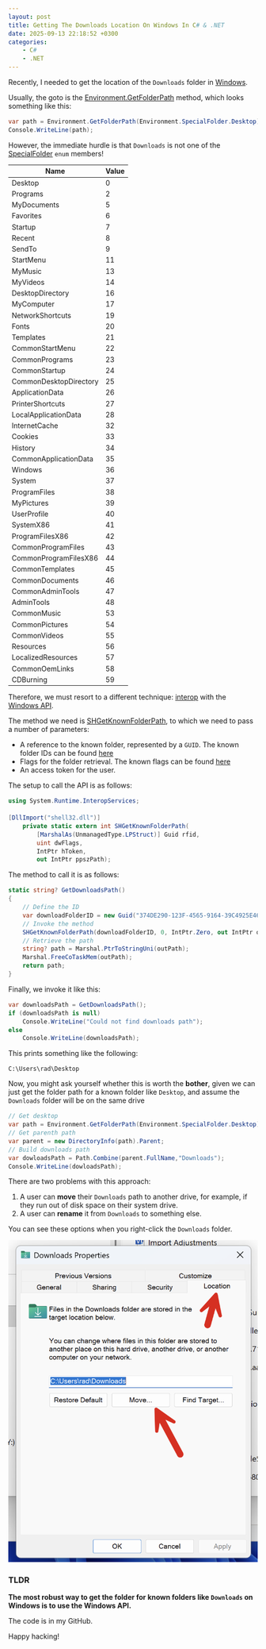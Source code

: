```yaml
---
layout: post
title: Getting The Downloads Location On Windows In C# & .NET
date: 2025-09-13 22:18:52 +0300
categories:
    - C#
    - .NET
---
```


Recently, I needed to get the location of the `Downloads` folder in [Windows](https://www.microsoft.com/en-us/windows).

Usually, the goto is the [Environment.GetFolderPath](https://learn.microsoft.com/en-us/dotnet/api/system.environment.getfolderpath?view=net-9.0) method, which looks something like this:

```c#
var path = Environment.GetFolderPath(Environment.SpecialFolder.Desktop);
Console.WriteLine(path);
```

However, the immediate hurdle is that `Downloads` is not one of the [SpecialFolder](https://learn.microsoft.com/en-us/dotnet/api/system.environment.specialfolder?view=net-9.0) `enum` members!

| Name                   | Value |
| ---------------------- | ----- |
| Desktop                | 0     |
| Programs               | 2     |
| MyDocuments            | 5     |
| Favorites              | 6     |
| Startup                | 7     |
| Recent                 | 8     |
| SendTo                 | 9     |
| StartMenu              | 11    |
| MyMusic                | 13    |
| MyVideos               | 14    |
| DesktopDirectory       | 16    |
| MyComputer             | 17    |
| NetworkShortcuts       | 19    |
| Fonts                  | 20    |
| Templates              | 21    |
| CommonStartMenu        | 22    |
| CommonPrograms         | 23    |
| CommonStartup          | 24    |
| CommonDesktopDirectory | 25    |
| ApplicationData        | 26    |
| PrinterShortcuts       | 27    |
| LocalApplicationData   | 28    |
| InternetCache          | 32    |
| Cookies                | 33    |
| History                | 34    |
| CommonApplicationData  | 35    |
| Windows                | 36    |
| System                 | 37    |
| ProgramFiles           | 38    |
| MyPictures             | 39    |
| UserProfile            | 40    |
| SystemX86              | 41    |
| ProgramFilesX86        | 42    |
| CommonProgramFiles     | 43    |
| CommonProgramFilesX86  | 44    |
| CommonTemplates        | 45    |
| CommonDocuments        | 46    |
| CommonAdminTools       | 47    |
| AdminTools             | 48    |
| CommonMusic            | 53    |
| CommonPictures         | 54    |
| CommonVideos           | 55    |
| Resources              | 56    |
| LocalizedResources     | 57    |
| CommonOemLinks         | 58    |
| CDBurning              | 59    |

Therefore, we must resort to a different technique: [interop](https://learn.microsoft.com/en-us/dotnet/csharp/advanced-topics/interop/) with the [Windows API](https://learn.microsoft.com/en-us/windows/win32/apiindex/windows-api-list).

The method we need is [SHGetKnownFolderPath](https://learn.microsoft.com/en-us/windows/win32/api/shlobj_core/nf-shlobj_core-shgetknownfolderpath), to which we need to pass a number of parameters:

- A reference to the known folder, represented by a `GUID`. The known folder IDs can be found [here](https://learn.microsoft.com/en-us/windows/win32/shell/knownfolderid)
- Flags for the folder retrieval. The known flags can be found [here](https://learn.microsoft.com/en-us/windows/win32/api/shlobj_core/ne-shlobj_core-known_folder_flag)
- An access token for the user.

The setup to call the API is as follows:

```c#
using System.Runtime.InteropServices;

[DllImport("shell32.dll")]
    private static extern int SHGetKnownFolderPath(
        [MarshalAs(UnmanagedType.LPStruct)] Guid rfid,
        uint dwFlags,
		IntPtr hToken,
		out IntPtr ppszPath);
```

The method to call it is as follows:

```c#
static string? GetDownloadsPath()
{
    // Define the ID
    var downloadFolderID = new Guid("374DE290-123F-4565-9164-39C4925E467B");
    // Invoke the method 
    SHGetKnownFolderPath(downloadFolderID, 0, IntPtr.Zero, out IntPtr outPath);
    // Retrieve the path
    string? path = Marshal.PtrToStringUni(outPath);
    Marshal.FreeCoTaskMem(outPath);
    return path;
}
```

Finally, we invoke it like this:

```c#
var downloadsPath = GetDownloadsPath();
if (downloadsPath is null)
    Console.WriteLine("Could not find downloads path");
else
    Console.WriteLine(downloadsPath);
```

This prints something like the following:

```plaintext
C:\Users\rad\Desktop
```

Now, you might ask yourself whether this is worth the **bother**, given we can just get the folder path for a known folder like `Desktop`, and assume the `Downloads` folder will be on the same drive

```c#
// Get desktop
var path = Environment.GetFolderPath(Environment.SpecialFolder.Desktop);
// Get parenth path
var parent = new DirectoryInfo(path).Parent;
// Build downloads path
var dowloadsPath = Path.Combine(parent.FullName,"Downloads");
Console.WriteLine(dowloadsPath);
```

There are two problems with this approach:

1. A user can **move** their `Downloads` path to another drive, for example, if they run out of disk space on their system drive.
2. A user can **rename** it from `Downloads` to something else.

You can see these options when you right-click the `Downloads` folder.

![Downloads](../images/2025/09/Downloads.png)

### TLDR

**The most robust way to get the folder for known folders like `Downloads` on Windows is to use the Windows API.**

The code is in my GitHub.

Happy hacking!
